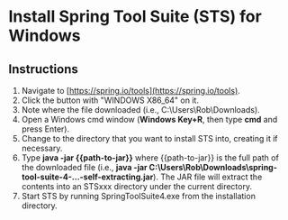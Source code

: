 # Install Spring Tool Suite (STS) for Windows

## Instructions

1. Navigate to [https://spring.io/tools](https://spring.io/tools). 
1. Click the button with "WINDOWS X86_64" on it.
1. Note where the file downloaded (i.e., C:\Users\Rob\Downloads).
1. Open a Windows cmd window (**Windows Key+R**, then type **cmd** and press Enter).
1. Change to the directory that you want to install STS into, creating it if necessary.
1. Type **java -jar {{path-to-jar}}** where {{path-to-jar}} is the full path of the downloaded file (i.e., **java -jar C:\Users\Rob\Downloads\spring-tool-suite-4-...-self-extracting.jar**). The JAR file will extract the contents into an STSxxx directory under the current directory.
1. Start STS by running SpringToolSuite4.exe from the installation directory.
